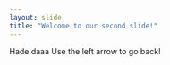 ```yaml
---
layout: slide
title: "Welcome to our second slide!"
---
```

Hade daaa
Use the left arrow to go back!
